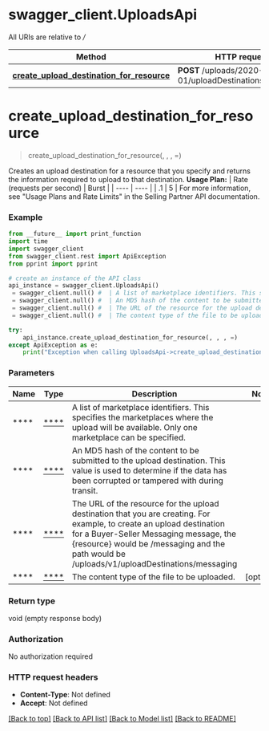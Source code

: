 # swagger_client.UploadsApi

All URIs are relative to */*

Method | HTTP request | Description
------------- | ------------- | -------------
[**create_upload_destination_for_resource**](UploadsApi.md#create_upload_destination_for_resource) | **POST** /uploads/2020-11-01/uploadDestinations/{resource} | 

# **create_upload_destination_for_resource**
> create_upload_destination_for_resource(, , , =)



Creates an upload destination for a resource that you specify and returns the information required to upload to that destination.  **Usage Plan:**  | Rate (requests per second) | Burst | | ---- | ---- | | .1 | 5 |  For more information, see \"Usage Plans and Rate Limits\" in the Selling Partner API documentation.

### Example
```python
from __future__ import print_function
import time
import swagger_client
from swagger_client.rest import ApiException
from pprint import pprint

# create an instance of the API class
api_instance = swagger_client.UploadsApi()
 = swagger_client.null() #  | A list of marketplace identifiers. This specifies the marketplaces where the upload will be available. Only one marketplace can be specified.
 = swagger_client.null() #  | An MD5 hash of the content to be submitted to the upload destination. This value is used to determine if the data has been corrupted or tampered with during transit.
 = swagger_client.null() #  | The URL of the resource for the upload destination that you are creating. For example, to create an upload destination for a Buyer-Seller Messaging message, the {resource} would be /messaging and the path would be  /uploads/v1/uploadDestinations/messaging
 = swagger_client.null() #  | The content type of the file to be uploaded. (optional)

try:
    api_instance.create_upload_destination_for_resource(, , , =)
except ApiException as e:
    print("Exception when calling UploadsApi->create_upload_destination_for_resource: %s\n" % e)
```

### Parameters

Name | Type | Description  | Notes
------------- | ------------- | ------------- | -------------
 **** | [****](.md)| A list of marketplace identifiers. This specifies the marketplaces where the upload will be available. Only one marketplace can be specified. | 
 **** | [****](.md)| An MD5 hash of the content to be submitted to the upload destination. This value is used to determine if the data has been corrupted or tampered with during transit. | 
 **** | [****](.md)| The URL of the resource for the upload destination that you are creating. For example, to create an upload destination for a Buyer-Seller Messaging message, the {resource} would be /messaging and the path would be  /uploads/v1/uploadDestinations/messaging | 
 **** | [****](.md)| The content type of the file to be uploaded. | [optional] 

### Return type

void (empty response body)

### Authorization

No authorization required

### HTTP request headers

 - **Content-Type**: Not defined
 - **Accept**: Not defined

[[Back to top]](#) [[Back to API list]](../README.md#documentation-for-api-endpoints) [[Back to Model list]](../README.md#documentation-for-models) [[Back to README]](../README.md)

